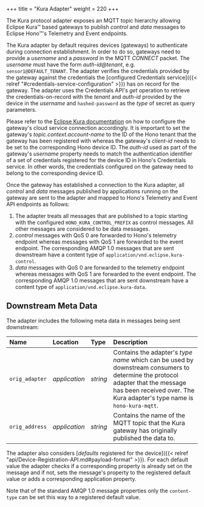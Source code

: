 +++
title = "Kura Adapter"
weight = 220
+++

The Kura protocol adapter exposes an MQTT topic hierarchy allowing Eclipse Kura&trade; based gateways to publish *control* and *data* messages to Eclipse Hono&trade;'s Telemetry and Event endpoints.
<!--more-->

The Kura adapter by default requires devices (gateways) to authenticate during connection establishment. In order to do so, gateways need to provide a *username* and a *password* in the MQTT *CONNECT* packet. The *username* must have the form *auth-id@tenant*, e.g. `sensor1@DEFAULT_TENANT`. The adapter verifies the credentials provided by the gateway against the credentials the [configured Credentials service]({{< relref "#credentials-service-configuration" >}}) has on record for the gateway. The adapter uses the Credentials API's *get* operation to retrieve the credentials-on-record with the *tenant* and *auth-id* provided by the device in the *username* and `hashed-password` as the *type* of secret as query parameters.

Please refer to the [Eclipse Kura documentation](http://eclipse.github.io/kura/cloud/kura-cloud.html) on how to configure the gateway's cloud service connection accordingly. It is important to set the gateway's *topic.context.account-name* to the ID of the Hono tenant that the gateway has been registered with whereas the gateway's *client-id* needs to be set to the corresponding Hono device ID. The *auth-id* used as part of the gateway's *username* property needs to match the authentication identifier of a set of credentials registered for the device ID in Hono's Credentials service. In other words, the credentials configured on the gateway need to belong to the corresponding device ID.

Once the gateway has established a connection to the Kura adapter, all *control* and *data* messages published by applications running on the gateway are sent to the adapter and mapped to Hono's Telemetry and Event API endpoints as follows:

1. The adapter treats all messages that are published to a topic starting with the configured `HONO_KURA_CONTROL_PREFIX` as control messages. All other messages are considered to be data messages.
1. *control* messages with QoS 0 are forwarded to Hono's telemetry endpoint whereas messages with QoS 1 are forwarded to the event endpoint. The corresponding AMQP 1.0 messages that are sent downstream have a content type of `application/vnd.eclipse.kura-control`.
1. *data* messages with QoS 0 are forwarded to the telemetry endpoint whereas messages with QoS 1 are forwarded to the event endpoint. The corresponding AMQP 1.0 messages that are sent downstream have a content type of `application/vnd.eclipse.kura-data`.

## Downstream Meta Data

The adapter includes the following meta data in messages being sent downstream:

| Name               | Location        | Type      | Description                                                     |
| :----------------- | :-------------- | :-------- | :-------------------------------------------------------------- |
| `orig_adapter`   | *application*   | *string*  | Contains the adapter's *type name* which can be used by downstream consumers to determine the protocol adapter that the message has been received over. The Kura adapter's type name is `hono-kura-mqtt`. |
| `orig_address`   | *application*   | *string*  | Contains the name of the MQTT topic that the Kura gateway has originally published the data to. |

The adapter also considers [*defaults* registered for the device]({{< relref "api/Device-Registration-API.md#payload-format" >}}). For each default value the adapter checks if a corresponding property is already set on the message and if not, sets the message's property to the registered default value or adds a corresponding application property.

Note that of the standard AMQP 1.0 message properties only the `content-type` can be set this way to a registered default value.
